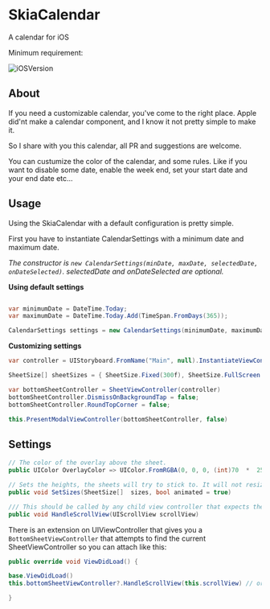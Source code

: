 
# SkiaCalendar

A calendar for iOS



Minimum requirement:

![iOSVersion](https://img.shields.io/badge/iOS-11-green.svg)



## About

If you need a customizable calendar, you've come to the right place. 
Apple did'nt make a calendar component, and I know it not pretty simple to make it. 

So I share with you this calendar, all PR and suggestions are welcome.

You can custumize the color of the calendar, and some rules.
Like if you want to disable some date, enable the week end, set your start date and your end date etc...



## Usage

Using the SkiaCalendar with a default configuration is pretty simple.

First you have to instantiate CalendarSettings with a minimum date and maximum date.

__The constructor is_ `new CalendarSettings(minDate, maxDate, selectedDate, onDateSelected)`. selectedDate and onDateSelected are optional._

****Using default settings****

```csharp

var minimumDate = DateTime.Today;
var maximumDate = DateTime.Today.Add(TimeSpan.FromDays(365));

CalendarSettings settings = new CalendarSettings(minimumDate, maximumDate);
```

****Customizing settings****

```csharp
var controller = UIStoryboard.FromName("Main", null).InstantiateViewController("ChildViewController");

SheetSize[] sheetSizes = { SheetSize.Fixed(300f), SheetSize.FullScreen };

var bottomSheetController = SheetViewController(controller)
bottomSheetController.DismissOnBackgroundTap = false;
bottomSheetController.RoundTopCorner = false;

this.PresentModalViewController(bottomSheetController, false)
```

## Settings

```csharp
// The color of the overlay above the sheet.
public UIColor OverlayColor => UIColor.FromRGBA(0, 0, 0, (int)70  *  255);
```

```csharp
// Sets the heights, the sheets will try to stick to. It will not resize the current size, but will affect all future resizing of the sheet.
public void SetSizes(SheetSize[]  sizes, bool animated = true)
```

```csharp
/// This should be called by any child view controller that expects the sheet to use be able to expand/collapse when the scroll view is at the top.
public void HandleScrollView(UIScrollView scrollView)
``` 

There is an extension on UIViewController that gives you a `BottomSheetViewController` that attempts to find the current SheetViewController so you can attach like this:

```csharp
public override void ViewDidLoad() {

base.ViewDidLoad()
this.bottomSheetViewController?.HandleScrollView(this.scrollView) // or tableView/collectionView/etc

}
```

